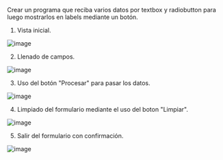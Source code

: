Crear un programa que reciba varios datos por textbox y radiobutton para luego mostrarlos en labels mediante un botón.

1. Vista inicial.

 ![image](https://github.com/DenzelDharielAP/InterfazGrafica_Ejercicio14/assets/104543625/68322eeb-7e38-4230-ba14-4f26ffe4aedd)

 2. Llenado de campos.

 ![image](https://github.com/DenzelDharielAP/InterfazGrafica_Ejercicio14/assets/104543625/c00351ce-8d3b-48ad-8324-77e22000c693)

 3. Uso del botón "Procesar" para pasar los datos.

 ![image](https://github.com/DenzelDharielAP/InterfazGrafica_Ejercicio14/assets/104543625/9c033272-a749-4ef5-bc26-eed3df9784e5)

 4. Limpiado del formulario mediante el uso del boton "Limpiar".

 ![image](https://github.com/DenzelDharielAP/InterfazGrafica_Ejercicio14/assets/104543625/470fe325-b886-4c3d-8fd7-a9e8a2c7053b)

 5. Salir del formulario con confirmación.

 ![image](https://github.com/DenzelDharielAP/InterfazGrafica_Ejercicio14/assets/104543625/57436e0d-9c82-4fac-b5c1-0c6bb95cf2fc)




